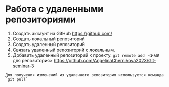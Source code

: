 # Работа с удаленными репозиториями 
1. Создать аккаунт на GitHub
https://github.com/
2. Создать локальный репозиторий
3. Создать удаленный репозиторий
4. Связать удаленный репозиторий с локальным.
6. Добавить удаленный репозиторий к проекту.
`git remote add ` <имя для репозитория> https://github.com/AngelinaChernikova2023/Git-seminar-3

```
Для получения изменений из удаленного репозитория используется команда `git pull`
```